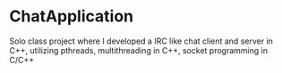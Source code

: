 # ChatApplication
Solo class project where I developed a IRC like chat client and server in C++, utilizing pthreads, multithreading in C++, socket programming in C/C++
